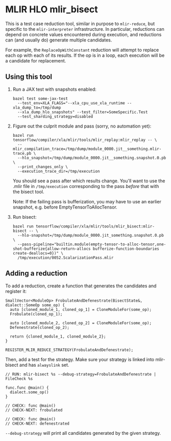 # MLIR HLO mlir_bisect

This is a test case reduction tool, similar in purpose to `mlir-reduce`, but
specific to the `mlir-interpreter` infrastructure. In particular, reductions can
depend on concrete values encountered during execution, and reductions can (and
usually do) generate multiple candidates.

For example, the `ReplaceOpWithConstant` reduction will attempt to replace each
op with each of its results. If the op is in a loop, each execution will be a
candidate for replacement.

## Using this tool

1.  Run a JAX test with snapshots enabled:

    ```
    bazel test some-jax-test
      --test_env=XLA_FLAGS="--xla_cpu_use_xla_runtime --xla_dump_to=/tmp/dump
      --xla_dump_hlo_snapshots" --test_filter=SomeSpecific.Test
      --test_sharding_strategy=disabled
    ```

1.  Figure out the culprit module and pass (sorry, no automation yet):

    ```
    bazel run tensorflow/compiler/xla/mlir/tools/mlir_replay:mlir_replay -- \
      --mlir_compilation_trace=/tmp/dump/module_0000.jit__something.mlir-trace.pb \
      --hlo_snapshot=/tmp/dump/module_0000.jit__something.snapshot.0.pb \
      --print_changes_only \
      --execution_trace_dir=/tmp/execution
    ```

    You should see a pass after which results change. You'll want to use the
    .mlir file in `/tmp/execution` corresponding to the pass *before* that with
    the bisect tool.

    Note: If the failing pass is bufferization, you may have to use an earlier
    snapshot, e.g. before EmptyTensorToAllocTensor.
1.  Run bisect:

    ```
    bazel run tensorflow/compiler/xla/mlir/tools/mlir_bisect:mlir-bisect -- \
      --hlo-snapshot=/tmp/dump/module_0000.jit_something.snapshot.0.pb \
      --pass-pipeline="builtin.module(empty-tensor-to-alloc-tensor,one-shot-bufferize{allow-return-allocs bufferize-function-boundaries create-deallocs=0})" \
      /tmp/execution/0052.ScalarizationPass.mlir
    ```

## Adding a reduction

To add a reduction, create a function that generates the candidates and register
it:

```
SmallVector<ModuleOp> FrobulateAndDefenestrate(BisectState&, dialect::SomeOp some_op) {
  auto [cloned_module_1, cloned_op_1] = CloneModuleFor(some_op);
  Frobulate(cloned_op_1);

  auto [cloned_module_2, cloned_op_2] = CloneModuleFor(some_op);
  Defenestrate(cloned_op_2);

  return {cloned_module_1, cloned_module_2};
}

REGISTER_MLIR_REDUCE_STRATEGY(FrobulateAndDefenestrate);
```

Then, add a test for the strategy. Make sure your strategy is linked into
mlir-bisect and has `alwayslink` set.

```
// RUN: mlir-bisect %s --debug-strategy=FrobulateAndDefenestrate | FileCheck %s

func.func @main() {
  dialect.some_op()
}

// CHECK: func @main()
// CHECK-NEXT: frobulated

// CHECK: func @main()
// CHECK-NEXT: defenestrated
```

`--debug-strategy` will print all candidates generated by the given strategy.